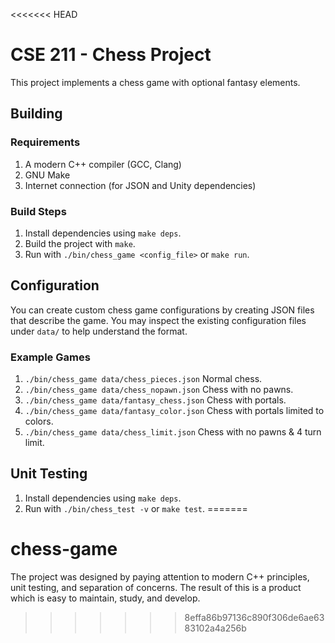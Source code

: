 <<<<<<< HEAD
# CSE 211 - Chess Project
This project implements a chess game with optional fantasy elements.

## Building

### Requirements
1. A modern C++ compiler (GCC, Clang)
2. GNU Make
3. Internet connection (for JSON and Unity dependencies)

### Build Steps
1. Install dependencies using `make deps`.
2. Build the project with `make`. 
3. Run with `./bin/chess_game <config_file>` or `make run`.

## Configuration
You can create custom chess game configurations by creating
JSON files that describe the game. You may inspect the
existing configuration files under `data/` to help understand the format.

### Example Games
1. `./bin/chess_game data/chess_pieces.json` Normal chess.
2. `./bin/chess_game data/chess_nopawn.json` Chess with no pawns.
3. `./bin/chess_game data/fantasy_chess.json` Chess with portals.
4. `./bin/chess_game data/fantasy_color.json` Chess with portals limited to colors.
5. `./bin/chess_game data/chess_limit.json` Chess with no pawns & 4 turn limit.

## Unit Testing
1. Install dependencies using `make deps`.
2. Run with `./bin/chess_test -v` or `make test`.
=======
# chess-game
The project was designed by paying attention to modern C++ principles, unit testing, and separation of concerns. The result of this is a product which is easy to maintain, study, and develop.
>>>>>>> 8effa86b97136c890f306de6ae6383102a4a256b
